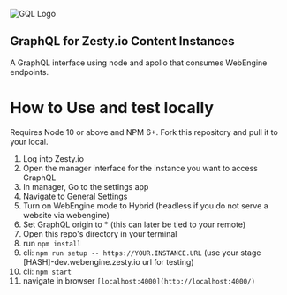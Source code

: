 ![GQL Logo](https://repository-images.githubusercontent.com/188321095/1f5ffe80-86b8-11e9-9fdc-b077c615663a)

## GraphQL for Zesty.io Content Instances

A GraphQL interface using node and apollo that consumes WebEngine endpoints. 

# How to Use and test locally
Requires Node 10 or above and NPM 6+. Fork this repository and pull it to your local. 

1. Log into Zesty.io
2. Open the manager interface for the instance you want to access GraphQL
3. In manager, Go to the settings app
4. Navigate to General Settings
5. Turn on WebEngine mode to Hybrid (headless if you do not serve a website via webengine)
6. Set GraphQL origin to * (this can later be tied to your remote)
7. Open this repo's directory in your terminal
8. run `npm install`
9. cli: `npm run setup -- https://YOUR.INSTANCE.URL` (use your stage [HASH]-dev.webengine.zesty.io url for testing)
10. cli: `npm start`
11. navigate in browser `[localhost:4000](http://localhost:4000/)`

